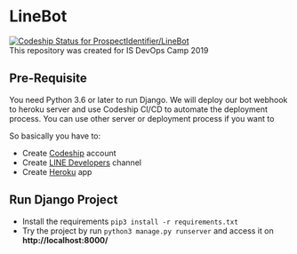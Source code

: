 # LineBot
[![Codeship Status for ProspectIdentifier/LineBot](https://app.codeship.com/projects/0e651fb0-f95e-0137-e981-0252b04994e7/status?branch=master)](https://app.codeship.com/projects/376962)<br />
This repository was created for IS DevOps Camp 2019

## Pre-Requisite
You need Python 3.6 or later to run Django.
We will deploy our bot webhook to heroku server and use Codeship CI/CD to automate the deployment process. You can use other server or deployment process if you want to

So basically you have to:

- Create [Codeship](https://codeship.com/) account
- Create [LINE Developers](https://developers.line.me/) channel
- Create [Heroku](https://dashboard.heroku.com/) app

## Run Django Project

- Install the requirements `pip3 install -r requirements.txt`
- Try the project by run `python3 manage.py runserver` and access it on **http://localhost:8000/**
